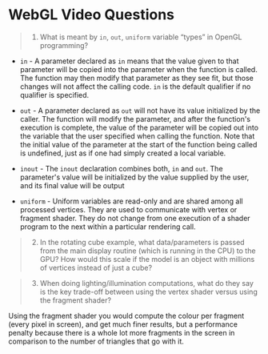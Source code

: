 # WebGL Video Questions

> 1) What is meant by `in`, `out`, `uniform` variable “types” in OpenGL programming?

- `in` - A parameter declared as `in` means that the value given to that parameter will be copied into the parameter when the function is called. The function may then modify that parameter as they see fit, but those changes will not affect the calling code. `in` is the default qualifier if no qualifier is specified.

- `out` - A parameter declared as `out` will not have its value initialized by the caller. The function will modify the parameter, and after the function's execution is complete, the value of the parameter will be copied out into the variable that the user specified when calling the function. Note that the initial value of the parameter at the start of the function being called is undefined, just as if one had simply created a local variable.

- `inout` - The `inout` declaration combines both, `in` and `out`. The parameter's value will be initialized by the value supplied by the user, and its final value will be output

- `uniform` - Uniform variables are read-only and are shared among all processed vertices. They are used to communicate with vertex or fragment shader. They do not change from one execution of a shader program to the next within a particular rendering call.

> 2) In the rotating cube example, what data/parameters is passed from the main display routine (which is running in the CPU) to the GPU? How would this scale if the model is an object with millions of vertices instead of just a cube?


> 3) When doing lighting/illumination computations, what do they say is the key trade-off between using the vertex shader versus using the fragment shader? 

Using the fragment shader you would compute the colour per fragment (every pixel in screen), and get much finer results, but a performance penalty because there is a whole lot more fragments in the screen in comparison to the number of triangles that go with it.
